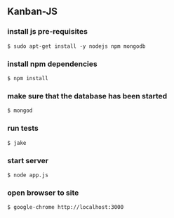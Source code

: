 ## Kanban-JS

### install js pre-requisites
```$ sudo apt-get install -y nodejs npm mongodb```

### install npm dependencies
```$ npm install```

### make sure that the database has been started
```$ mongod```

### run tests
```$ jake```

### start server
```$ node app.js```

### open browser to site
```$ google-chrome http://localhost:3000```


